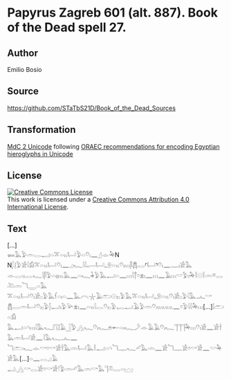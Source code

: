 # Papyrus Zagreb 601 (alt. 887). Book of the Dead spell 27.

## Author 

Emilio Bosio

## Source 

https://github.com/STaTbS21D/Book_of_the_Dead_Sources

## Transformation 

[MdC 2 Unicode](https://statbs21d.github.io/mdc2unicode.html) following [ORAEC recommendations for encoding Egyptian hieroglyphs in Unicode](https://github.com/oraec/recommendations-encoding-hieroglyphs)

## License 

<a rel="license" href="http://creativecommons.org/licenses/by/4.0/"><img alt="Creative Commons License" style="border-width:0" src="https://i.creativecommons.org/l/by/4.0/88x31.png" /></a><br />This work is licensed under a <a rel="license" href="http://creativecommons.org/licenses/by/4.0/">Creative Commons Attribution 4.0 International License</a>.

## Text 

<hiero>[...]<br>
𓍃𓅓𓅱𓏛𓂋𓂝𓏏𓎁𓏏𓏭𓂡𓅱𓏏𓄣𓏤𓈖𓊨𓁹𓅆N<br>
N𓆄𓊤𓅱𓀀𓇋𓀁𓎁𓏏𓏭𓂡𓄣𓏤𓈖𓈎𓆑𓇋𓇋𓂷𓂡𓄂𓏏𓏭𓄣𓏤𓏥𓋴𓆣𓂋⸢𓂡⸣𓄣𓏤𓈖𓊃𓏤𓀀𓅓<br>
𓁹𓂋𓏭𓂋𓆑𓇋𓋴𓅱𓏏𓐍𓏭𓅓𓈖𓏏𓆑𓇓𓅱𓅓𓂝𓏏𓈖𓏥𓇋𓐩𓏌𓁷𓏤𓈖𓏥𓈖𓄿𓏥𓎟𓅱𓏤𓅆𓎛𓇳𓎛𓏛𓎼𓂋𓍅𓏛𓆓𓇾𓏏𓅓<br>
𓎁𓏏𓏭𓂡𓄣𓏤𓀀𓊪𓅱𓅓𓆳𓏏𓏤𓏏𓈖𓅓𓇹𓇼𓄿𓂧𓇳𓏤𓊪𓅱𓅓𓎁𓏏𓏭𓂡𓄂𓏏𓏭𓄣𓏤𓀀𓊪𓅱𓇋𓅓𓂜𓎡<br>
𓆣𓂋𓏛𓂡𓄣𓏤𓊪𓅱𓂭𓂝𓏤𓅱𓅪𓁷𓏤𓈖𓏏𓏭𓇋𓂋𓄣𓏤𓊪𓅱𓉻𓂝𓄿𓅱𓏛𓄣𓏤𓏭𓏭𓏭𓏭𓈖𓏌𓅱𓇋𓇋𓅆𓏥[...]𓌃𓂧𓏏𓀁<br>
𓅓𓂝𓏏𓄹𓏥𓇋𓅓𓆑𓉔𓄿𓃀𓅱𓂻𓆑𓄣𓏤𓆑𓂉𓄡𓏏𓏤𓆑𓌳𓁹𓄿𓄿𓄣𓏤𓆑𓊹𓊹𓊹𓅆𓏥𓄣𓏤𓀀𓈖𓀀𓌂𓅓𓏛𓂡𓀀𓈖𓇋𓅓𓆑𓂜𓈖<br>
𓆓𓂧𓆑𓁹𓎡𓏌𓎡𓀀𓌂𓅓𓏛𓂡𓅓𓎛𓂝𓏏𓄹𓆓𓊃𓆑𓄔𓅓𓏛𓈖𓀀𓆓𓊃𓀀𓏌𓎡𓀀𓈖𓎟𓅆𓀀𓅓[...]𓏏𓈖𓂋𓈎𓄿<br>
𓂢𓂻𓎡𓂋𓀀𓏌𓎡𓀀𓎗𓅱𓏛𓄔𓅓𓏛𓎡𓅓𓊹𓌨𓂋𓏏𓈉<br></hiero>